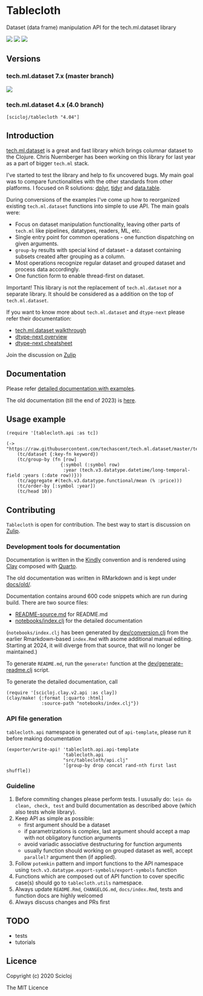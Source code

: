 # Tablecloth

Dataset (data frame) manipulation API for the tech.ml.dataset library


[![](https://img.shields.io/clojars/v/scicloj/tablecloth)](https://clojars.org/scicloj/tablecloth)
[![](https://api.travis-ci.org/scicloj/tablecloth.svg?branch=master)](https://travis-ci.org/github/scicloj/tablecloth)
[![](https://img.shields.io/badge/zulip-discussion-yellowgreen)](https://clojurians.zulipchat.com/#narrow/stream/236259-tech.2Eml.2Edataset.2Edev/topic/api)

## Versions

### tech.ml.dataset 7.x (master branch)

[![](https://img.shields.io/clojars/v/scicloj/tablecloth)](https://clojars.org/scicloj/tablecloth)

### tech.ml.dataset 4.x (4.0 branch)

`[scicloj/tablecloth "4.04"]`

## Introduction

[tech.ml.dataset](https://github.com/techascent/tech.ml.dataset) is a great and fast library which brings columnar dataset to the Clojure. Chris Nuernberger has been working on this library for last year as a part of bigger `tech.ml` stack.

I've started to test the library and help to fix uncovered bugs. My main goal was to compare functionalities with the other standards from other platforms. I focused on R solutions: [dplyr](https://dplyr.tidyverse.org/), [tidyr](https://tidyr.tidyverse.org/) and [data.table](https://rdatatable.gitlab.io/data.table/).

During conversions of the examples I've come up how to reorganized existing `tech.ml.dataset` functions into simple to use API. The main goals were:

* Focus on dataset manipulation functionality, leaving other parts of `tech.ml` like pipelines, datatypes, readers, ML, etc.
* Single entry point for common operations - one function dispatching on given arguments.
* `group-by` results with special kind of dataset - a dataset containing subsets created after grouping as a column.
* Most operations recognize regular dataset and grouped dataset and process data accordingly.
* One function form to enable thread-first on dataset.

Important! This library is not the replacement of `tech.ml.dataset` nor a separate library. It should be considered as a addition on the top of `tech.ml.dataset`.

If you want to know more about `tech.ml.dataset` and `dtype-next` please refer their documentation:

* [tech.ml.dataset walkthrough](https://techascent.github.io/tech.ml.dataset/walkthrough.html)
* [dtype-next overview](https://cnuernber.github.io/dtype-next/overview.html)
* [dtype-next cheatsheet](https://cnuernber.github.io/dtype-next/cheatsheet.html)

Join the discussion on [Zulip](https://clojurians.zulipchat.com/#narrow/stream/236259-tech.2Eml.2Edataset.2Edev/topic/api)

## Documentation

Please refer [detailed documentation with examples](https://scicloj.github.io/tablecloth).

The old documentation (till the end of 2023) is [here](https://scicloj.github.io/tablecloth/old).

## Usage example

```{clojure results="hide"}
(require '[tablecloth.api :as tc])
```

```{clojure results="asis"}
(-> "https://raw.githubusercontent.com/techascent/tech.ml.dataset/master/test/data/stocks.csv"
    (tc/dataset {:key-fn keyword})
    (tc/group-by (fn [row]
                    {:symbol (:symbol row)
                     :year (tech.v3.datatype.datetime/long-temporal-field :years (:date row))}))
    (tc/aggregate #(tech.v3.datatype.functional/mean (% :price)))
    (tc/order-by [:symbol :year])
    (tc/head 10))
```

## Contributing

`Tablecloth` is open for contribution. The best way to start is discussion on [Zulip](https://clojurians.zulipchat.com/#narrow/stream/236259-tech.2Eml.2Edataset.2Edev/topic/api).

### Development tools for documentation

Documentation is written in the [Kindly](https://scicloj.github.io/kindly/) convention and is rendered using [Clay](https://scicloj.github.io/clay/) composed with [Quarto](https://quarto.org/).

The old documentation was written in RMarkdown and is kept under [docs/old/](./docs/old/).

Documentation contains around 600 code snippets which are run during build. There are two source files:

* [README-source.md](./README-source.md) for README.md
* [notebooks/index.clj](./notebooks/index.clj) for the detailed documentation

(`notebooks/index.clj` has been generated by [dev/conversion.clj](dev/conversion.clj) from the earlier Rmarkdown-based `index.Rmd` with asome additional manual editing. Starting at 2024, it will diverge from that source, that will no longer be maintained.)

To generate `README.md`, run the `generate!` function at the [dev/generate-readme.clj](./dev/generate-readme.clj) script.

To generate the detailed documentation, call

```{clojure eval=FALSE}
(require '[scicloj.clay.v2.api :as clay])
(clay/make! {:format [:quarto :html]
             :source-path "notebooks/index.clj"})
```


### API file generation

`tablecloth.api` namespace is generated out of `api-template`, please run it before making documentation

```{clojure eval=FALSE}
(exporter/write-api! 'tablecloth.api.api-template
                     'tablecloth.api
                     "src/tablecloth/api.clj"
                     '[group-by drop concat rand-nth first last shuffle])
```

### Guideline

1. Before commiting changes please perform tests. I ususally do: `lein do clean, check, test` and build documentation as described above (which also tests whole library).
2. Keep API as simple as possible:
    - first argument should be a dataset
    - if parametrizations is complex, last argument should accept a map with not obligatory function arguments
    - avoid variadic associative destructuring for function arguments
    - usually function should working on grouped dataset as well, accept `parallel?` argument then (if applied).
3. Follow `potemkin` pattern and import functions to the API namespace using `tech.v3.datatype.export-symbols/export-symbols` function
4. Functions which are composed out of API function to cover specific case(s) should go to `tablecloth.utils` namespace.
5. Always update `README.Rmd`, `CHANGELOG.md`, `docs/index.Rmd`, tests and function docs are highly welcomed
6. Always discuss changes and PRs first

## TODO

* tests
* tutorials

## Licence

Copyright (c) 2020 Scicloj

The MIT Licence
